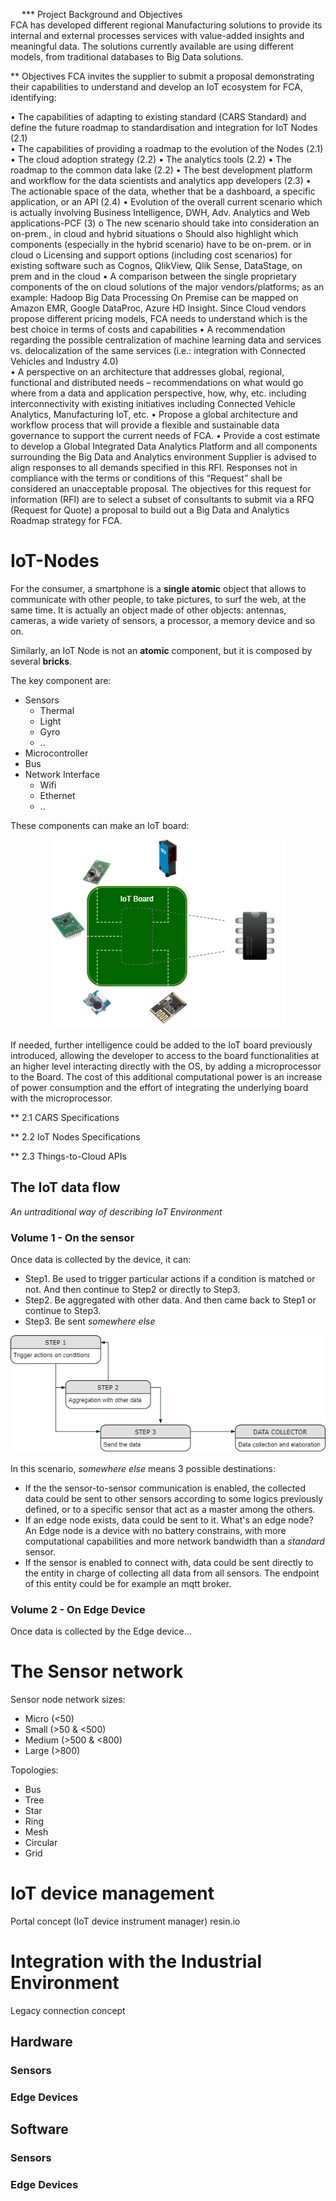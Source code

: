  
*** Project Background and Objectives  
FCA has developed different regional Manufacturing solutions to provide its internal and external processes services with value-added insights and meaningful data. The solutions currently available are using different models, from traditional databases to Big Data solutions.  

**	Objectives
FCA invites the supplier to submit a proposal demonstrating their capabilities to understand and develop an IoT ecosystem for FCA, identifying:  

•	The capabilities of adapting to existing standard (CARS Standard) and define the future roadmap to standardisation and integration for IoT Nodes (2.1)  
•	The capabilities of providing a roadmap to the evolution of the Nodes (2.1)
•	The cloud adoption strategy (2.2)
•	The analytics tools (2.2)
•	The roadmap to the common data lake (2.2)
•	The best development platform and workflow for the data scientists and analytics app developers (2.3)
•	The actionable space of the data, whether that be a dashboard, a specific application, or an API (2.4)
•	Evolution of the overall current scenario which is actually involving Business Intelligence, DWH, Adv. Analytics and Web applications-PCF (3)
o	The new scenario should take into consideration an on-prem., in cloud and hybrid situations
o	Should also highlight which components (especially in the hybrid scenario) have to be on-prem. or in cloud
o	Licensing and support options (including cost scenarios) for existing software such as Cognos, QlikView, Qlik Sense, DataStage, on prem and in the cloud
•	A comparison between the single proprietary components of the on cloud solutions of the major vendors/platforms; as an example: Hadoop Big Data Processing On Premise can be mapped on Amazon EMR, Google DataProc, Azure HD Insight. Since Cloud vendors propose different pricing models, FCA needs to understand which is the best choice in terms of costs and capabilities
•	A recommendation regarding the possible centralization of machine learning data and services vs. delocalization of the same services (i.e.: integration with Connected Vehicles and Industry 4.0)  
•	A perspective on an architecture that addresses global, regional, functional and distributed needs – recommendations on what would go where from a data and application perspective, how, why, etc. including interconnectivity with existing initiatives including Connected Vehicle Analytics, Manufacturing IoT, etc. 
•	Propose a global architecture and workflow process that will provide a flexible and sustainable data governance to support the current needs of FCA.
•	Provide a cost estimate to develop a Global Integrated Data Analytics Platform and all components surrounding the Big Data and Analytics environment
Supplier is advised to align responses to all demands specified in this RFI. Responses not in compliance with the terms or conditions of this “Request” shall be considered an unacceptable proposal.
The objectives for this request for information (RFI) are to select a subset of consultants to submit via a RFQ (Request for Quote) a proposal to build out a Big Data and Analytics Roadmap strategy for FCA.


# IoT-Nodes

For the consumer, a smartphone is a **single atomic** object that allows to communicate with other people, to take pictures, to surf the web, at the same time. It is actually an object made of other objects: antennas, cameras, a wide variety of sensors, a processor, a memory device and so on.

Similarly, an IoT Node is not an **atomic** component, but it is composed by several **bricks**.

The key component are:
- Sensors
  - Thermal
  - Light
  - Gyro
  - ..
- Microcontroller
- Bus
- Network Interface
  - Wifi
  - Ethernet
  - ..
  
These components can make an IoT board:

<div style="text-align:center"><img src ="https://raw.githubusercontent.com/FabioPerrone/IoT-Nodes/master/iotboard.png" /></div>

If needed, further intelligence could be added to the IoT board previously introduced, allowing the developer to access to the board functionalities at an higher level interacting directly with the OS, by adding a microprocessor to the Board. The cost of this additional computational power is an increase of power consumption and the effort of integrating the underlying board with the microprocessor.

** 2.1 CARS Specifications  
  
** 2.2 IoT Nodes Specifications  
  
** 2.3 Things-to-Cloud APIs  
  
  

## The IoT data flow

*An untraditional way of describing IoT Environment*

### Volume 1 - On the sensor
Once data is collected by the device, it can:
- Step1. Be used to trigger particular actions if a condition is matched or not. And then continue to Step2 or directly to Step3.
- Step2. Be aggregated with other data. And then came back to Step1 or continue to Step3.
- Step3. Be sent *somewhere else* 

<div style="text-align:center"><img src ="https://raw.githubusercontent.com/FabioPerrone/IoT-Nodes/master/iotnodesteps.png" /></div>
  
In this scenario, *somewhere else* means 3 possible destinations:
  - If the the sensor-to-sensor communication is enabled, the collected data could be sent to other sensors according to some logics previously defined, or to a specific sensor that act as a master among the others.
  - If an edge node exists, data could be sent to it. What's an edge node? An Edge node is a device with no battery constrains, with more computational capabilities and more network bandwidth than a *standard* sensor.
  - If the sensor is enabled to connect with, data could be sent directly to the entity in charge of collecting all data from all sensors. The endpoint of this entity could be for example an mqtt broker.
  
### Volume 2 - On Edge Device

Once data is collected by the Edge device...


# The Sensor network

Sensor node network sizes:
  - Micro     (<50)
  - Small     (>50 & <500)
  - Medium    (>500 & <800)  
  - Large     (>800)  

Topologies:
  - Bus
  - Tree
  - Star
  - Ring
  - Mesh
  - Circular
  - Grid

# IoT device management

Portal concept (IoT device instrument manager) resin.io  


# Integration with the Industrial Environment

Legacy connection concept  


## Hardware
  ### Sensors
  
  ### Edge Devices
  
## Software
  ### Sensors
  
  ### Edge Devices


